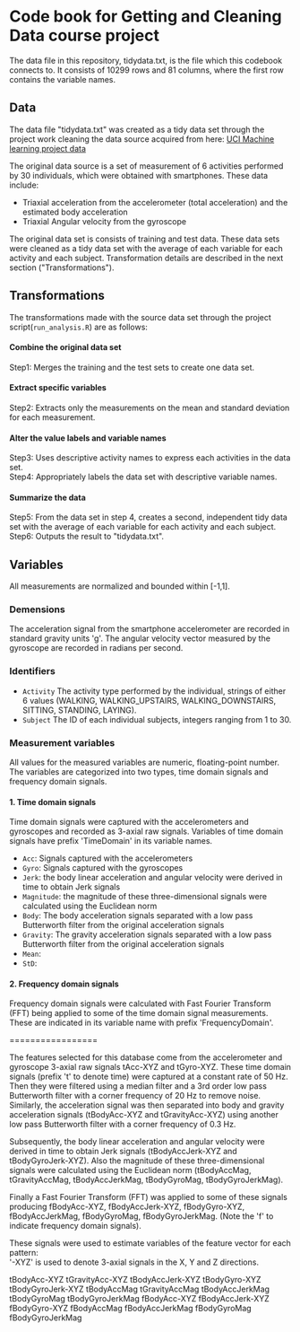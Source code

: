 # Code book for Getting and Cleaning Data course project
The data file in this repository, tidydata.txt, is the file which this codebook connects to. It consists of 10299 rows and 81 columns, where the first row contains the variable names.

## Data
The data file "tidydata.txt" was created as a tidy data set through the project work cleaning the data source acquired from here: [UCI Machine learning project data](https://d396qusza40orc.cloudfront.net/getdata%2Fprojectfiles%2FUCI%20HAR%20Dataset.zip)

The original data source is a set of measurement of 6 activities performed by 30 individuals, which were obtained with smartphones. These data include:
- Triaxial acceleration from the accelerometer (total acceleration) and the estimated body acceleration
- Triaxial Angular velocity from the gyroscope

The original data set is consists of training and test data. These data sets were cleaned as a tidy data set with the average of each variable for each activity and each subject. Transformation details are described in the next section ("Transformations"). 

## Transformations
The transformations made with the source data set through the project script(`run_analysis.R`) are as follows: 
#### Combine the original data set  
Step1: Merges the training and the test sets to create one data set.
#### Extract specific variables  
Step2: Extracts only the measurements on the mean and standard deviation for each measurement.
#### Alter the value labels and variable names  
Step3: Uses descriptive activity names to express each activities in the data set.  
Step4: Appropriately labels the data set with descriptive variable names.
#### Summarize the data  
Step5: From the data set in step 4, creates a second, independent tidy data set with the average of each variable for each activity and each subject.  
Step6: Outputs the result to "tidydata.txt".

## Variables
All measurements are normalized and bounded within [-1,1].
### Demensions
The acceleration signal from the smartphone accelerometer are recorded in standard gravity units 'g'.
The angular velocity vector measured by the gyroscope are recorded in radians per second.
### Identifiers
* `Activity`
The activity type performed by the individual, strings of either 6 values (WALKING, WALKING_UPSTAIRS, WALKING_DOWNSTAIRS, SITTING, STANDING, LAYING).
* `Subject`
The ID of each individual subjects, integers ranging from 1 to 30.
### Measurement variables
All values for the measured variables are numeric, floating-point number. The variables are categorized into two types, time domain signals and frequency domain signals. 
#### 1. Time domain signals  
Time domain signals were captured with the accelerometers and gyroscopes and recorded as 3-axial raw signals. Variables of time domain signals have prefix 'TimeDomain' in its variable names.  
* `Acc`: Signals captured with the accelerometers  
* `Gyro`: Signals captured with the gyroscopes  
* `Jerk`: the body linear acceleration and angular velocity were derived in time to obtain Jerk signals
* `Magnitude`: the magnitude of these three-dimensional signals were calculated using the Euclidean norm
* `Body`: The body acceleration signals separated with a low pass Butterworth filter from the original acceleration signals  
* `Gravity`: The gravity acceleration signals separated with a low pass Butterworth filter from the original acceleration signals  
* `Mean`:  
* `StD`:  

#### 2. Frequency domain signals  
Frequency domain signals were calculated with Fast Fourier Transform (FFT) being applied to some of the time domain signal measurements. These are indicated in its variable name with prefix 'FrequencyDomain'.  

=================

The features selected for this database come from the accelerometer and gyroscope 3-axial raw signals tAcc-XYZ and tGyro-XYZ. These time domain signals (prefix 't' to denote time) were captured at a constant rate of 50 Hz. Then they were filtered using a median filter and a 3rd order low pass Butterworth filter with a corner frequency of 20 Hz to remove noise. Similarly, the acceleration signal was then separated into body and gravity acceleration signals (tBodyAcc-XYZ and tGravityAcc-XYZ) using another low pass Butterworth filter with a corner frequency of 0.3 Hz. 

Subsequently, the body linear acceleration and angular velocity were derived in time to obtain Jerk signals (tBodyAccJerk-XYZ and tBodyGyroJerk-XYZ). Also the magnitude of these three-dimensional signals were calculated using the Euclidean norm (tBodyAccMag, tGravityAccMag, tBodyAccJerkMag, tBodyGyroMag, tBodyGyroJerkMag). 

Finally a Fast Fourier Transform (FFT) was applied to some of these signals producing fBodyAcc-XYZ, fBodyAccJerk-XYZ, fBodyGyro-XYZ, fBodyAccJerkMag, fBodyGyroMag, fBodyGyroJerkMag. (Note the 'f' to indicate frequency domain signals). 

These signals were used to estimate variables of the feature vector for each pattern:  
'-XYZ' is used to denote 3-axial signals in the X, Y and Z directions.

tBodyAcc-XYZ
tGravityAcc-XYZ
tBodyAccJerk-XYZ
tBodyGyro-XYZ
tBodyGyroJerk-XYZ
tBodyAccMag
tGravityAccMag
tBodyAccJerkMag
tBodyGyroMag
tBodyGyroJerkMag
fBodyAcc-XYZ
fBodyAccJerk-XYZ
fBodyGyro-XYZ
fBodyAccMag
fBodyAccJerkMag
fBodyGyroMag
fBodyGyroJerkMag



